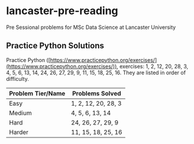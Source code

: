 # lancaster-pre-reading

Pre Sessional problems for MSc Data Science at Lancaster University


##  Practice Python Solutions

Practice Python ([https://www.practicepython.org/exercises/](https://www.practicepython.org/exercises/)), exercises: 1, 2, 12, 20, 28, 3, 4, 5, 6, 13, 14, 24, 26, 27, 29, 9, 11, 15, 18, 25, 16. They are listed in order of difficulty.

|Problem Tier/Name|Problems Solved		|
|----------------|----------------------|
|	Easy		 |1, 2, 12, 20, 28, 3   |
|	Medium		 |4, 5, 6, 13, 14       |
|	Hard		 |24, 26, 27, 29, 9		|
|	Harder		 |11, 15, 18, 25, 16	|
